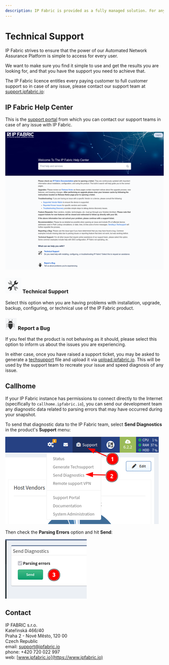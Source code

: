 ```yaml
---
description: IP Fabric is provided as a fully managed solution. For any technical support needed you can contact us on support@ipfabric.io.
---
```


# Technical Support

IP Fabric strives to ensure that the power of our Automated Network Assurance Platform is simple to access for every user.

We want to make sure you find it simple to use and get the results you are looking for, and that you have the support you need to achieve that.

The IP Fabric licence entitles every paying customer to full customer support so in case of any issue, please contact our support team at
[support.ipfabric.io](https://support.ipfabric.io):

## IP Fabric Help Center

This is the [support portal](https://support.ipfabric.io) from which you can contact our support teams in case of any issue with IP Fabric.

![IP Fabric Help Center](help_center.png)

### ![Technical Support](ico_tech.png) Technical Support

Select this option when you are having problems with
installation, upgrade, backup, configuring, or technical use of the IP Fabric product.

### ![Bug](ico_bug.png) Report a Bug

If you feel that the product is not behaving as it should, please select this option to inform us about the issues you are experiencing.

In either case, once you have raised a support ticket, you may be asked to generate a
[techsupport](techsupport.md) file and upload it via [upload.ipfabric.io](https://upload.ipfabric.io).
This will be used by the support team to recreate your issue and speed diagnosis of any issue.

## Callhome

If your IP Fabric instance has permissions to connect directly to the Internet (specifically to `callhome.ipfabric.io`), you can
send our development team any diagnostic data related to parsing errors that may have occurred during your snapshot.

To send that diagnostic data to the IP Fabric team, select **Send Diagnostics** in the product's **Support** menu:

![Diagnostics](diagnostics.png)

Then check the **Parsing Errors** option and hit **Send**:

![Parsing Errors](parsing.png)

## Contact

IP FABRIC s.r.o.<br/>
Kateřinská 466/40<br/>
Praha 2 - Nové Město, 120 00<br/>
Czech Republic<br/>
email: <support@ipfabric.io><br/>
phone: +420 720 022 997<br/>
web: [www.ipfabric.io](https://www.ipfabric.io)
